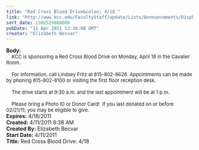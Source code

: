 ```yaml
---
title: "Red Cross Blood Drive&colon; 4/18 "
link: "http://www.kcc.edu/FacultyStaff/update/Lists/Announcements/DispForm.aspx?ID=214"
sort_date: 1302529088000
pubDate: "11 Apr 2011 13:38:08 GMT"
creator: "Elizabeth Becvar"
---
```


<div><b>Body:</b> <div class=ExternalClassDA41D466F2BC4E1B8EC4D68D1FA5F0C4><div><font size=2>    KCC is sponsoring a Red Cross Blood Drive on Monday, April 18 in the Cavalier Room. </font></div><font size=2>
<div><br>    For information, call Lindsey Fritz at 815-802-8628. Appointments can be made by phoning 815-802-8100 or visiting the first floor reception desk.</div>
<div><br>    The drive starts at 9:30 a.m. and the last appointment will be at 1 p.m. </div>
<div><br>    Please bring a Photo ID or Donor Card!  If you last donated on or before 02/21/11, you may be eligible to give.<br></div></font></div></div>
<div><b>Expires:</b> 4/18/2011</div>
<div><b>Created:</b> 4/11/2011 8:38 AM</div>
<div><b>Created By:</b> Elizabeth Becvar</div>
<div><b>Start Date:</b> 4/11/2011</div>
<div><b>Title:</b> Red Cross Blood Drive: 4/18 </div>
